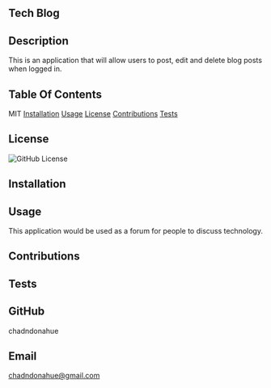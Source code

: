 
  ## Tech Blog

  ## Description
  This is an application that will allow users to post, edit and delete blog posts when logged in.

  ## Table Of Contents
  MIT
  [Installation](#installation)
  [Usage](#usage)
  [License](#license)
  [Contributions](#contribution)
  [Tests](#tests)

  ## License
  ![GitHub License](https://img.shields.io/badge/license-MIT-yellow)

  ## Installation
  

  ## Usage
  This application would be used as a forum for people to discuss technology.

  ## Contributions
  

  ## Tests
  

  ## GitHub
  chadndonahue

  ## Email
  chadndonahue@gmail.com

